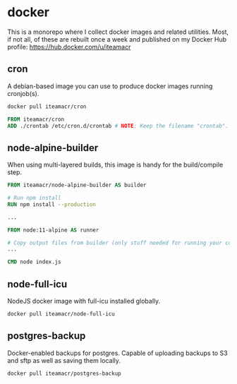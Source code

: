 # docker

This is a monorepo where I collect docker images and related utilities. Most, if not all, of these are rebuilt once a week and published on my Docker Hub profile: https://hub.docker.com/u/iteamacr

## cron

A debian-based image you can use to produce docker images running cronjob(s).

```bash
docker pull iteamacr/cron
```

```Dockerfile
FROM iteamacr/cron
ADD ./crontab /etc/cron.d/crontab # NOTE: Keep the filename "crontab".
```

## node-alpine-builder

When using multi-layered builds, this image is handy for the build/compile step.

```Dockerfile
FROM iteamacr/node-alpine-builder AS builder

# Run npm install
RUN npm install --production

...

FROM node:11-alpine AS runner

# Copy output files from builder (only stuff needed for running your code)
...

CMD node index.js

```

## node-full-icu

NodeJS docker image with full-icu installed globally.

```bash
docker pull iteamacr/node-full-icu
```

## postgres-backup

Docker-enabled backups for postgres. Capable of uploading backups to S3 and sftp as well as saving them locally.

```bash
docker pull iteamacr/postgres-backup
```
